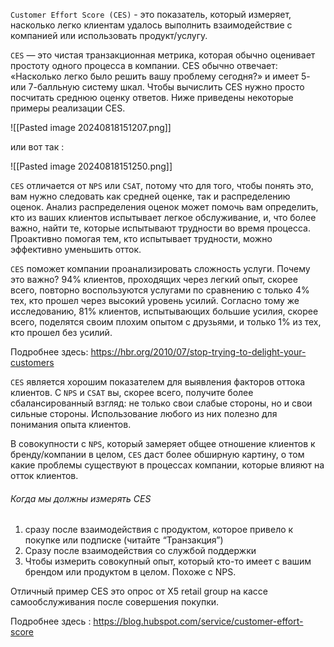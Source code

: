 `Customer Effort Score (CES)` - это показатель, который измеряет, насколько легко клиентам удалось выполнить взаимодействие с компанией или использовать продукт/услугу.

`CES` — это чистая транзакционная метрика, которая обычно оценивает простоту одного процесса в компании. CES обычно отвечает: «Насколько легко было решить вашу проблему сегодня?» и имеет 5- или 7-балльную систему шкал. Чтобы вычислить CES нужно просто посчитать среднюю оценку ответов. Ниже приведены некоторые примеры реализации CES.

![[Pasted image 20240818151207.png]]

или вот так : 

![[Pasted image 20240818151250.png]]

`CES` отличается от `NPS` или `CSAT`, потому что для того, чтобы понять это, вам нужно следовать как средней оценке, так и распределению оценок. Анализ распределения оценок может помочь вам определить, кто из ваших клиентов испытывает легкое обслуживание, и, что более важно, найти те, которые испытывают трудности во время процесса. Проактивно помогая тем, кто испытывает трудности, можно эффективно уменьшить отток.

`CES` поможет компании проанализировать сложность услуги. Почему это важно? 94% клиентов, проходящих через легкий опыт, скорее всего, повторно воспользуются услугами по сравнению с только 4% тех, кто прошел через высокий уровень усилий. Согласно тому же исследованию, 81% клиентов, испытывающих большие усилия, скорее всего, поделятся своим плохим опытом с друзьями, и только 1% из тех, кто прошел без усилий. 

Подробнее здесь: https://hbr.org/2010/07/stop-trying-to-delight-your-customers

`CES` является хорошим показателем для выявления факторов оттока клиентов. С `NPS` и `CSAT` вы, скорее всего, получите более сбалансированный взгляд: не только свои слабые стороны, но и свои сильные стороны. Использование любого из них полезно для понимания опыта клиентов.

В совокупности с `NPS`, который замеряет общее отношение клиентов к бренду/компании в целом, `CES` даст более обширную картину, о том какие проблемы существуют в процессах компании, которые влияют на отток клиентов.

<h6>Когда мы должны измерять CES</h6>

1. сразу после взаимодействия с продуктом, которое привело к покупке или подписке (читайте “Транзакция”)
2. Сразу после взаимодействия со службой поддержки
3. Чтобы измерить совокупный опыт, который кто-то имеет с вашим брендом или продуктом в целом. Похоже с NPS.

Отличный пример CES это опрос от X5 retail group на кассе самообслуживания после совершения покупки. 

Подробнее здесь : https://blog.hubspot.com/service/customer-effort-score
